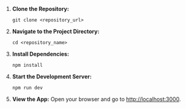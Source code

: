 
1. **Clone the Repository:**
   ```
   git clone <repository_url>
   ```

2. **Navigate to the Project Directory:**
   ```
   cd <repository_name>
   ```

3. **Install Dependencies:**
   ```
   npm install
   ```

4. **Start the Development Server:**
   ```
   npm run dev
   ```

5. **View the App:**
   Open your browser and go to [http://localhost:3000](http://localhost:3000).

